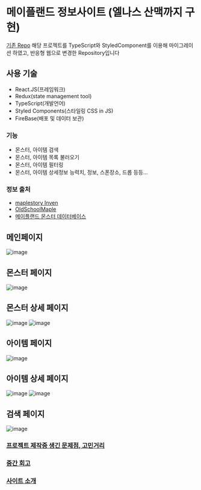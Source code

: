 # 메이플랜드 정보사이트 (엘나스 산맥까지 구현)
[기존 Repo](https://github.com/geun99/yeti.gg) 해당 프로젝트를 TypeScript와 StyledComponent를 이용해 마이그레이션 하였고, 반응형 웹으로 변경한 Repository입니다
## 사용 기술
- React.JS(프레임워크)
- Redux(state management tool)
- TypeScript(개발언어)
- Styled Components(스타일링 CSS in JS)
- FireBase(배포 및 데이터 보관)

### 기능
- 몬스터, 아이템 검색
- 몬스터, 아이템 목록 불러오기
- 몬스터, 아이템 필터링
- 몬스터, 아이템 상세정보 능력치, 정보, 스폰장소, 드롭 등등...

### 정보 출처
- [maplestory Inven](https://maple.inven.co.kr/)
- [OldSchoolMaple](https://osmlib.com/)
- [메이플랜드 몬스터 데이터베이스](https://docs.google.com/spreadsheets/d/e/2PACX-1vRzJv59FQx8Hv48druF4Y8HLSXZgu5nqO9leuUm7BsVHWYr_P7NG8IChPffErXqy8Fw1TB8pwRgmCE3/pubhtml#)

## 메인페이지
![image](https://github.com/geun99/yetigg/assets/150868973/5bea6ddc-5e68-4c9f-bd83-3bab1687e745)

## 몬스터 페이지
![image](https://github.com/geun99/yetigg/assets/150868973/788a992f-2fc7-4dbb-a4c6-33c5242adee4)

## 몬스터 상세 페이지
![image](https://github.com/geun99/yetigg/assets/150868973/84661361-da16-46ec-bc47-b681bd6f4791)
![image](https://github.com/geun99/yetigg/assets/150868973/2e9e0cba-5463-4db9-bea6-46648aac6578)

## 아이템 페이지
![image](https://github.com/geun99/yetigg/assets/150868973/1e3cdcfc-48e1-40ed-b301-180e0e5179aa)

## 아이템 상세 페이지

![image](https://github.com/geun99/yetigg/assets/150868973/5eb6013b-fbd0-44ea-a5dd-c426241df08a)
![image](https://github.com/geun99/yetigg/assets/150868973/198abeee-45c4-4b29-96d1-408fde94359f)
## 검색 페이지
![image](https://github.com/geun99/yetigg/assets/150868973/bbfd7546-6c0b-4a54-aeff-cc837248c523)


### [프로젝트 제작중 생긴 문제점, 고민거리](https://velog.io/@geun99/react-%ED%94%84%EB%A1%9C%EC%A0%9D%ED%8A%B8-%EB%A9%94%EC%9D%B4%ED%94%8C%EB%9E%9C%EB%93%9C-%EC%A0%95%EB%B3%B4%EC%82%AC%EC%9D%B4%ED%8A%B8)

### [중간 회고](https://velog.io/write?id=597aceda-28cd-46f1-9a25-5fe24d6a2ec6)

### [사이트 소개](https://velog.io/@geun99/%EB%A9%94%EC%9D%B4%ED%94%8C%EB%9E%9C%EB%93%9C-%EC%A0%95%EB%B3%B4%EC%82%AC%EC%9D%B4%ED%8A%B8-%ED%94%84%EB%A1%9C%EC%A0%9D%ED%8A%B8-%ED%9A%8C%EA%B3%A0)
